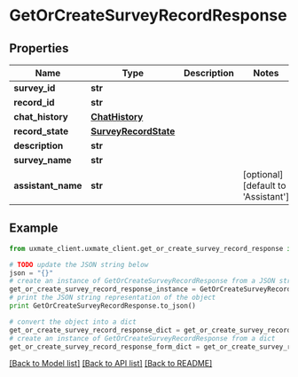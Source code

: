# GetOrCreateSurveyRecordResponse


## Properties
Name | Type | Description | Notes
------------ | ------------- | ------------- | -------------
**survey_id** | **str** |  | 
**record_id** | **str** |  | 
**chat_history** | [**ChatHistory**](ChatHistory.md) |  | 
**record_state** | [**SurveyRecordState**](SurveyRecordState.md) |  | 
**description** | **str** |  | 
**survey_name** | **str** |  | 
**assistant_name** | **str** |  | [optional] [default to 'Assistant']

## Example

```python
from uxmate_client.uxmate_client.get_or_create_survey_record_response import GetOrCreateSurveyRecordResponse

# TODO update the JSON string below
json = "{}"
# create an instance of GetOrCreateSurveyRecordResponse from a JSON string
get_or_create_survey_record_response_instance = GetOrCreateSurveyRecordResponse.from_json(json)
# print the JSON string representation of the object
print GetOrCreateSurveyRecordResponse.to_json()

# convert the object into a dict
get_or_create_survey_record_response_dict = get_or_create_survey_record_response_instance.to_dict()
# create an instance of GetOrCreateSurveyRecordResponse from a dict
get_or_create_survey_record_response_form_dict = get_or_create_survey_record_response.from_dict(get_or_create_survey_record_response_dict)
```
[[Back to Model list]](../README.md#documentation-for-models) [[Back to API list]](../README.md#documentation-for-api-endpoints) [[Back to README]](../README.md)



